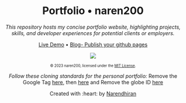 

<div align="center">
  <h1>Portfolio • naren200</h1>
  <i>This repository hosts my concise portfolio website, highlighting projects, skills, and developer experiences for potential clients or employers.</i>

  <a href="https://naren200.github.io/">Live Demo</a>
  •
  <a href="https://naren200.github.io/blog/githubpagesportfolio">Blog- Publish your github pages</a>

<a href="https://naren200.github.io/about/"><img src="assets/demo.gif"></a>

<sub><sup>© 2023 naren200, licensed under the <a href="./LICENSE">MIT License</a>.</sup></sub>

<i>Follow these cloning standards for the personal portfolio:</i> Remove the Google Tag [here](https://github.com/naren200/naren200.github.io/blob/65e9e96939540173aab4337336c4b4b3a1ba9c55/_config.yml#L73), then [here](https://github.com/naren200/naren200.github.io/blob/main/_includes/analytics.html) and Remove the globe ID [here](https://github.com/naren200/naren200.github.io/tree/main/_includes/globe.html#L5)
</div>


<p align='center'>Created with :heart: by <a href="https://www.linkedin.com/in/narendhiran2000/">Narendhiran</a></p>